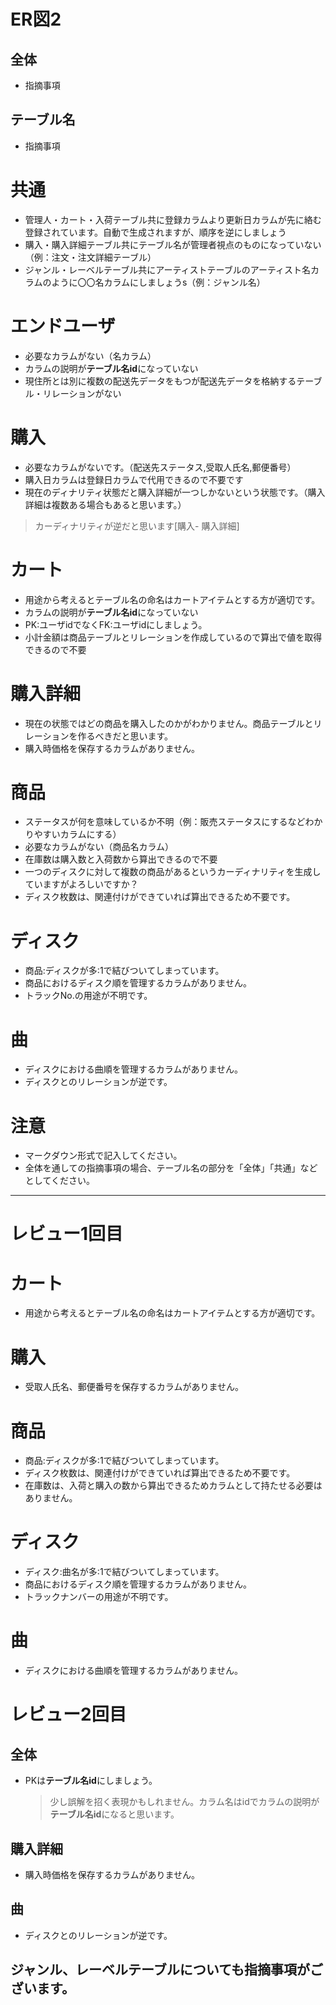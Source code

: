 # ER図2
## 全体
- 指摘事項

## テーブル名
- 指摘事項
# 共通
- 管理人・カート・入荷テーブル共に登録カラムより更新日カラムが先に絡む登録されています。自動で生成されますが、順序を逆にしましょう
- 購入・購入詳細テーブル共にテーブル名が管理者視点のものになっていない（例：注文・注文詳細テーブル）
- ジャンル・レーベルテーブル共にアーティストテーブルのアーティスト名カラムのように〇〇名カラムにしましょうs（例：ジャンル名）
# エンドユーザ
- 必要なカラムがない（名カラム）
- カラムの説明が<b>テーブル名id</b>になっていない
- 現住所とは別に複数の配送先データをもつが配送先データを格納するテーブル・リレーションがない
# 購入
- 必要なカラムがないです。（配送先ステータス,受取人氏名,郵便番号）
- 購入日カラムは登録日カラムで代用できるので不要です
- 現在のディナリティ状態だと購入詳細が一つしかないという状態です。（購入詳細は複数ある場合もあると思います。）
>カーディナリティが逆だと思います[購入- 購入詳細]

# カート
- 用途から考えるとテーブル名の命名はカートアイテムとする方が適切です。
- カラムの説明が<b>テーブル名id</b>になっていない
- PK:ユーザidでなくFK:ユーザidにしましょう。
- 小計金額は商品テーブルとリレーションを作成しているので算出で値を取得できるので不要



# 購入詳細
- 現在の状態ではどの商品を購入したのかがわかりません。商品テーブルとリレーションを作るべきだと思います。
- 購入時価格を保存するカラムがありません。

# 商品
- ステータスが何を意味しているか不明（例：販売ステータスにするなどわかりやすいカラムにする）
- 必要なカラムがない（商品名カラム）
- 在庫数は購入数と入荷数から算出できるので不要
- 一つのディスクに対して複数の商品があるというカーディナリティを生成していますがよろしいですか？
- ディスク枚数は、関連付けができていれば算出できるため不要です。

# ディスク
- 商品:ディスクが多:1で結びついてしまっています。
- 商品におけるディスク順を管理するカラムがありません。
- トラックNo.の用途が不明です。
  
# 曲
  - ディスクにおける曲順を管理するカラムがありません。
  - ディスクとのリレーションが逆です。
# 注意
* マークダウン形式で記入してください。
* 全体を通しての指摘事項の場合、テーブル名の部分を「全体」「共通」などとしてください。

---------------------

# レビュー1回目
# カート
  - 用途から考えるとテーブル名の命名はカートアイテムとする方が適切です。

# 購入
  - 受取人氏名、郵便番号を保存するカラムがありません。

# 商品
  - 商品:ディスクが多:1で結びついてしまっています。
  - ディスク枚数は、関連付けができていれば算出できるため不要です。
  - 在庫数は、入荷と購入の数から算出できるためカラムとして持たせる必要はありません。
  
# ディスク
  - ディスク:曲名が多:1で結びついてしまっています。
  - 商品におけるディスク順を管理するカラムがありません。
  - トラックナンバーの用途が不明です。
 
 # 曲
  - ディスクにおける曲順を管理するカラムがありません。

# レビュー2回目
## 全体
- PKは<b>テーブル名id</b>にしましょう。
  > 少し誤解を招く表現かもしれません。カラム名はidでカラムの説明が<b>テーブル名id</b>になると思います。
  
## 購入詳細
- 購入時価格を保存するカラムがありません。

## 曲
- ディスクとのリレーションが逆です。

## ジャンル、レーベルテーブルについても指摘事項がございます。
